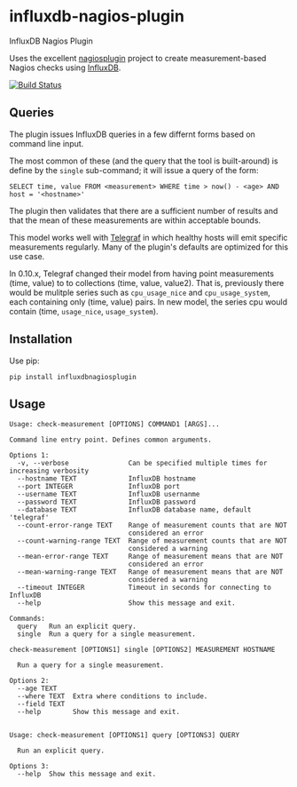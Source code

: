 # influxdb-nagios-plugin

InfluxDB Nagios Plugin

Uses the excellent [nagiosplugin](https://pythonhosted.org/nagiosplugin/) project to create
measurement-based Nagios checks using [InfluxDB](https://influxdb.com/).

[![Build Status](https://travis-ci.org/locationlabs/influxdb-nagios-plugin.png)](https://travis-ci.org/locationlabs/influxdb-nagios-plugin)

## Queries

The plugin issues InfluxDB queries in a few differnt forms based on command line input.

The most common of these (and the query that the tool is built-around) is define by the
`single` sub-command; it will issue a query of the form:

    SELECT time, value FROM <measurement> WHERE time > now() - <age> AND host = '<hostname>'

The plugin then validates that there are a sufficient number of results and that the mean of
these measurements are within acceptable bounds.

This model works well with [Telegraf](https://github.com/influxdb/telegraf) in which healthy
hosts will emit specific measurements regularly. Many of the plugin's defaults are optimized
for this use case.

In 0.10.x, Telegraf changed their model from having point measurements (time, value) to
to collections (time, value, value2).  That is, previously there would be mulitple series such as
`cpu_usage_nice` and `cpu_usage_system`, each containing only (time, value) pairs.  In new
model, the series cpu would contain (time, `usage_nice`, `usage_system`).

## Installation

Use pip:

    pip install influxdbnagiosplugin


## Usage

	Usage: check-measurement [OPTIONS] COMMAND1 [ARGS]...

	Command line entry point. Defines common arguments.

	Options 1:
	  -v, --verbose               Can be specified multiple times for increasing verbosity
	  --hostname TEXT             InfluxDB hostname
	  --port INTEGER              InfluxDB port
	  --username TEXT             InfluxDB usernanme
	  --password TEXT             InfluxDB password
	  --database TEXT             InfluxDB database name, default 'telegraf'
	  --count-error-range TEXT    Range of measurement counts that are NOT
								  considered an error
	  --count-warning-range TEXT  Range of measurement counts that are NOT
								  considered a warning
	  --mean-error-range TEXT     Range of measurement means that are NOT
								  considered an error
	  --mean-warning-range TEXT   Range of measurement means that are NOT
								  considered a warning
	  --timeout INTEGER           Timeout in seconds for connecting to InfluxDB
	  --help                      Show this message and exit.

	Commands:
	  query   Run an explicit query.
	  single  Run a query for a single measurement.

	check-measurement [OPTIONS1] single [OPTIONS2] MEASUREMENT HOSTNAME

	  Run a query for a single measurement.

	Options 2:
	  --age TEXT
	  --where TEXT  Extra where conditions to include.
	  --field TEXT
	  --help        Show this message and exit.


	Usage: check-measurement [OPTIONS1] query [OPTIONS3] QUERY

	  Run an explicit query.

	Options 3:
	  --help  Show this message and exit.
